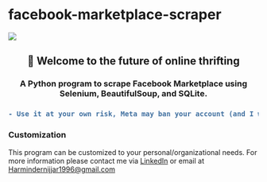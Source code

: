 # facebook-marketplace-scraper

<img align="center" src="https://i.imgur.com/Mizo3N9.png">
<h2 align="center">👋 Welcome to the future of online thrifting</h2>
<h3 align="center">A Python program to scrape Facebook Marketplace using Selenium, BeautifulSoup, and SQLite.</h3>
<h3 align="center">

```diff
- Use it at your own risk, Meta may ban your account (and I would not be responsible for it) -
```

  
### Customization
 This program can be customized to your personal/organizational needs. For more information please contact me via [LinkedIn](https://www.linkedin.com/in/harmindersinghnijjar/) or email at Harmindernijjar1996@gmail.com
